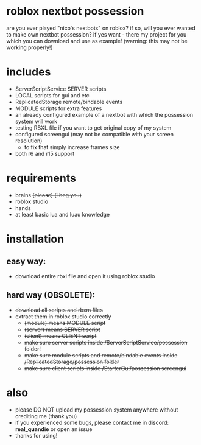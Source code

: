 # roblox nextbot possession
are you ever played "nico's nextbots" on roblox?
if so, will you ever wanted to make own nextbot possession?
if yes want - there my project for you which you can download and use as example!
(warning: this may not be working properly!)

# includes
- ServerScriptService SERVER scripts
- LOCAL scripts for gui and etc
- ReplicatedStorage remote/bindable events
- MODULE scripts for extra features
- an already configured example of a nextbot with which the possession system will work
- testing RBXL file if you want to get original copy of my system
- configured screengui (may not be compatible with your screen resolution)
  - to fix that simply increase frames size
- both r6 and r15 support

# requirements
- brains ~~(please) (i beg you)~~
- roblox studio
- hands
- at least basic lua and luau knowledge

# installation
## easy way:
- download entire rbxl file and open it using roblox studio
## hard way (OBSOLETE):
- ~~download all scripts and rbxm files~~
- ~~extract them in roblox studio correctly~~
  - ~~(module) means MODULE script~~
  - ~~(server) means SERVER script~~
  - ~~(client) means CLIENT script~~
  - ~~make sure server scripts inside /ServerScriptService/possession folder!~~
  - ~~make sure module scripts and remote/bindable events inside /ReplicatedStorage/possession folder~~
  - ~~make sure client scripts inside /StarterGui/possession screengui~~

# also
- please DO NOT upload my possession system anywhere without crediting me (thank you)
- if you experienced some bugs, please contact me in discord: **real_quandie** or open an issue
- thanks for using!
